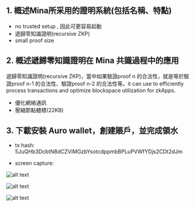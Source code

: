## 1. 概述Mina所采用的證明系統(包括名稱、特點)
* no trusted setup , 因此可更容易起動
* 遞歸零知識證明(recursive ZKP)
* small proof size

## 2. 概述遞歸零知識證明在 Mina 共識過程中的應用
遞歸零知識證明(recursive ZKP)，當中如果驗證proof n 的合法性，就是等於驗證proof n-1 的合法性、驗證proof n-2 的合法性等。it can use to efficiently process transactions and optimize blockspace utilization for zkApps.
* 優化網絡通訊
* 壓縮節點體積(22KB)

## 3. 下載安裝 Auro wallet，創建賬戶，並完成領水
* tx hash:
5JuQHb3DcbtN8dCZViMGzbYsotcdppmbBPLuPVWfYDjs2CDt2dJm

* screen capture:

![alt text](https://github.com/MartinYeung5/mina-zkapp-bootcamp/blob/main/learn/MartinYeung5/images/20241117_1.png?raw=true)

![alt text](https://github.com/MartinYeung5/mina-zkapp-bootcamp/blob/main/learn/MartinYeung5/images/20241117_2.png?raw=true)

![alt text](https://github.com/MartinYeung5/mina-zkapp-bootcamp/blob/main/learn/MartinYeung5/images/20241117_3.png?raw=true)
